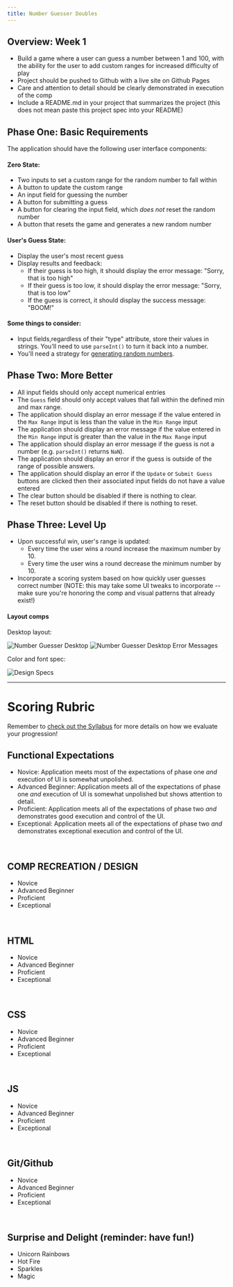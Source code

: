 ```yaml
---
title: Number Guesser Doubles
---
```


## Overview: Week 1
- Build a game where a user can guess a number between 1 and 100, with the ability for the user to add custom ranges for increased difficulty of play
- Project should be pushed to Github with a live site on Github Pages
- Care and attention to detail should be clearly demonstrated in execution of the comp
- Include a README.md in your project that summarizes the project (this does not mean paste this project spec into your README)

## Phase One: Basic Requirements

The application should have the following user interface components:

#### Zero State:
- Two inputs to set a custom range for the random number to fall within
- A button to update the custom range
- An input field for guessing the number
- A button for submitting a guess
- A button for clearing the input field, which *does not* reset the random number
- A button that resets the game and generates a new random number

#### User's Guess State:
- Display the user's most recent guess
- Display results and feedback:
  - If their guess is too high, it should display the error message: "Sorry, that is too high"
  - If their guess is too low, it should display the error message: "Sorry, that is too low"
  - If the guess is correct, it should display the success message: "BOOM!"

#### Some things to consider:
- Input fields,regardless of their "type" attribute, store their values in strings. You'll need to use `parseInt()` to turn it back into a number.
- You'll need a strategy for [generating random numbers][rand].

[rand]: http://frontend.turing.io/independent-study/random-numbers.html

## Phase Two: More Better

- All input fields should only accept numerical entries
- The `Guess` field should only accept values that fall within the defined min and max range.
- The application should display an error message if the value entered in the `Max Range` input is less than the value in the `Min Range` input
- The application should display an error message if the value entered in the `Min Range` input is greater than the value in the `Max Range` input
- The application should display an error message if the guess is not a number (e.g. `parseInt()` returns `NaN`).
- The application should display an error if the guess is outside of the range of possible answers.
- The application should display an error if the `Update` or `Submit Guess` buttons are clicked then their associated input fields do not have a value entered
- The clear button should be disabled if there is nothing to clear.
- The reset button should be disabled if there is nothing to reset.

## Phase Three: Level Up

- Upon successful win, user's range is updated:
  - Every time the user wins a round increase the maximum number by 10.
  - Every time the user wins a round decrease the minimum number by 10.
- Incorporate a scoring system based on how quickly user guesses correct number (NOTE: this may take some UI tweaks to incorporate -- make sure you're honoring the comp and visual patterns that already exist!)

#### Layout comps

Desktop layout:

![Number Guesser Desktop][desktop-base]
![Number Guesser Desktop Error Messages][desktop-error-base]

Color and font spec:

![Design Specs][design-specs]


[desktop-base]: /assets/images/projects/number-guesser/week1-numberguesser-01.jpg
[desktop-error-base]: /assets/images/projects/number-guesser/week1-numberguesser-02.jpg
[design-specs]: /assets/images/projects/number-guesser/week1-numberguesser-03.jpg

------------------------------------------------------------------

# Scoring Rubric

Remember to [check out the Syllabus](http://frontend.turing.io/lessons/module-1/syllabus-eval-progression.html) for more details on how we evaluate your progression!

## Functional Expectations

- Novice: Application meets most of the expectations of phase one _and_ execution of UI is somewhat unpolished.
- Advanced Beginner: Application meets all of the expectations of phase one _and_ execution of UI is somewhat unpolished but shows attention to detail.
- Proficient: Application meets all of the expectations of phase two _and_ demonstrates good execution and control of the UI.
- Exceptional: Application meets all of the expectations of phase two _and_ demonstrates exceptional execution and control of the UI.

<br>

## COMP RECREATION / DESIGN

- Novice
- Advanced Beginner
- Proficient
- Exceptional

<br>

## HTML

- Novice
- Advanced Beginner
- Proficient
- Exceptional

<br>

##  CSS

- Novice
- Advanced Beginner
- Proficient
- Exceptional

<br>

##  JS

- Novice
- Advanced Beginner
- Proficient
- Exceptional

<br>

## Git/Github

- Novice
- Advanced Beginner
- Proficient
- Exceptional

<br>


## Surprise and Delight (reminder: have fun!)

- Unicorn Rainbows
- Hot Fire
- Sparkles
- Magic

